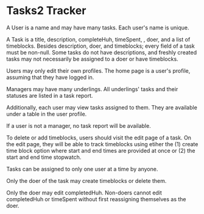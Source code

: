 # Tasks2 Tracker
A User is a name and may have many tasks. Each user's name is unique.

A Task is a title, description, completeHuh, timeSpent, 
, doer, and a list of timeblocks. Besides description, doer, and timeblocks;
every field of a task must be non-null. Some tasks do not have 
descriptions, and freshly created tasks may not necessarily be assigned to 
a doer or have timeblocks.

Users may only edit their own profiles. The home page is a user's profile,
assuming that they have logged in.

Managers may have many underlings. All underlings' tasks and their statuses
are listed in a task report. 

Additionally, each user may view tasks assigned to them. They are available
under a table in the user profile.

If a user is not a manager, no task report will be available.

To delete or add timeblocks, users should visit the edit page of a task.
On the edit page, they will be able to track timeblocks
using etiher the (1) create time block option where start and end times are 
provided at once or (2) the start and end time stopwatch.

Tasks can be assigned to only one user at a time by anyone.

Only the doer of the task may create timeblocks or delete them.

Only the doer may edit completedHuh. Non-doers cannot edit completedHuh or 
timeSpent without first reassigning themselves as the doer.
